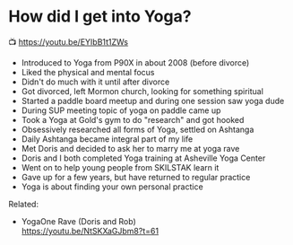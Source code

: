 # How did I get into Yoga?

📺 <https://youtu.be/EYIbB1t1ZWs>

* Introduced to Yoga from P90X in about 2008 (before divorce)
* Liked the physical and mental focus
* Didn't do much with it until after divorce
* Got divorced, left Mormon church, looking for something spiritual
* Started a paddle board meetup and during one session saw yoga dude
* During SUP meeting topic of yoga on paddle came up 
* Took a Yoga at Gold's gym to do "research" and got hooked
* Obsessively researched all forms of Yoga, settled on Ashtanga
* Daily Ashtanga became integral part of my life
* Met Doris and decided to ask her to marry me at yoga rave
* Doris and I both completed Yoga training at Asheville Yoga Center
* Went on to help young people from SKILSTAK learn it
* Gave up for a few years, but have returned to regular practice
* Yoga is about finding your own personal practice

Related:

* YogaOne Rave (Doris and Rob)  
  <https://youtu.be/NtSKXaGJbm8?t=61> 
